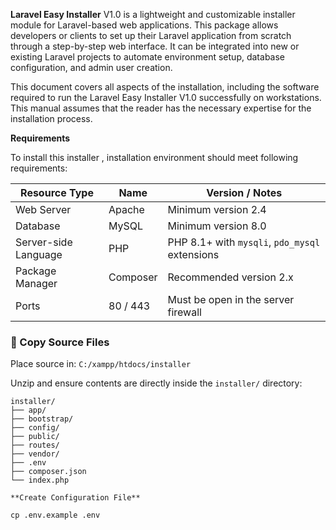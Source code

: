 **Laravel Easy Installer** V1.0 is a lightweight and customizable installer module for Laravel-based web applications. This package allows developers or clients to set up their Laravel application from scratch through a step-by-step web interface. It can be integrated into new or existing Laravel projects to automate environment setup, database configuration, and admin user creation.

This document covers all aspects of the installation, including the software required to run the Laravel Easy Installer V1.0  successfully on workstations. This manual assumes that the reader has the necessary expertise for the installation process.

**Requirements**

To install this installer , installation environment should meet following requirements:

| Resource Type        | Name     | Version / Notes                                |
| -------------------- | -------- | ---------------------------------------------- |
| Web Server           | Apache   | Minimum version 2.4                            |
| Database             | MySQL    | Minimum version 8.0                            |
| Server-side Language | PHP      | PHP 8.1+ with `mysqli`, `pdo_mysql` extensions |
| Package Manager      | Composer | Recommended version 2.x                        |
| Ports                | 80 / 443 | Must be open in the server firewall            |

### 📁 Copy Source Files

Place source in: `C:/xampp/htdocs/installer`

Unzip and ensure contents are directly inside the `installer/` directory:

```text
installer/
├── app/
├── bootstrap/
├── config/
├── public/
├── routes/
├── vendor/
├── .env
├── composer.json
└── index.php

**Create Configuration File**

cp .env.example .env











